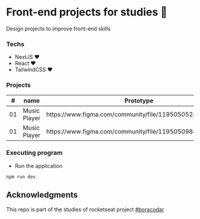 # Front-end projects for studies 🚀

Design projects to improve front-end skills 

### Techs

- NextJS ❤️
- React ❤️
- TailwindCSS ❤️

### Projects

<table>
        <thead>
            <tr>
                <th>#</th>
                <th>name</th>
                <th>Prototype</th>
                <th>View</th>
            </tr>
        </thead>
        <tbody>
            <tr>
                <td>01</td>
                <td>Music Player</td>
                <td>https://www.figma.com/community/file/1195050524500542670</td>
                <td>https://boracodar-puce.vercel.app/P001</td>
            </tr>
            <tr>
                <td>01</td>
                <td>Music Player</td>
                <td>https://www.figma.com/community/file/1195050984449538256</td>
                <td>https://boracodar-puce.vercel.app/P002</td>
            </tr>
        </tbody>
    </table>

### Executing program

* Run the application
```
npm run dev
```

## Acknowledgments

This repo is part of the studies of rocketseat project [#boracodar](https://boracodar.dev/) 